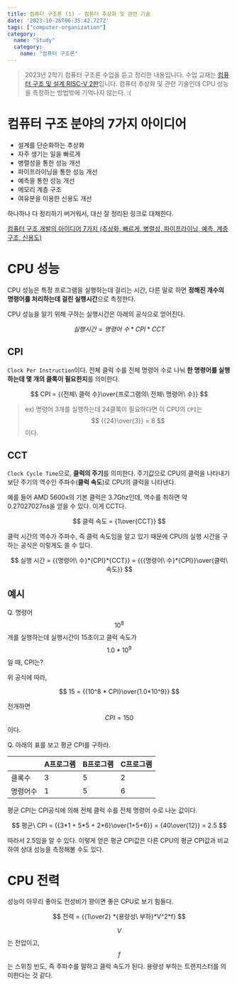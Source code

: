 ```yaml
---
title: 컴퓨터 구조론 (1) - 컴퓨터 추상화 및 관련 기술
date: '2023-10-26T06:35:42.727Z'
tags: ["computer-organization"]
category:
  name: "Study"
  category:
    name: "컴퓨터 구조론"
---
```


> 2023년 2학기 컴퓨터 구조론 수업을 듣고 정리한 내용입니다. 수업 교재는 [컴퓨터 구조 및 설계 RISC-V 2판](https://product.kyobobook.co.kr/detail/S000060622658)입니다.
> 컴퓨터 추상화 및 관련 기술인데 CPU 성능을 측정하는 방법밖에 기억나지 않는다. :(

# 컴퓨터 구조 분야의 7가지 아이디어

- 설계를 단순화하는 추상화
- 자주 생기는 일을 빠르게
- 병렬성을 통한 성능 개선
- 파이프라이닝을 통한 성능 개선
- 예측을 통한 성능 개선
- 메모리 계층 구조
- 여유분을 이용한 신용도 개선

하나하나 다 정리하기 버거워서, 대신 잘 정리된 링크로 대채한다. 

[컴퓨터 구조 개발의 아이디어 7가지 (추상화, 빠르게, 병렬성, 파이프라이닝, 예측, 계층구조, 신용도)](https://wpaud16.tistory.com/184)

# CPU 성능

CPU 성능은 특정 프로그램을 실행하는데 걸리는 시간, 다른 말로 하면 **정해진 개수의 명령어를 처리하는데 걸린 실행시간**으로 측정한다.

CPU 성능을 알기 위해 구하는 실행시간은 아래의 공식으로 얻어진다.

$$
실행 시간 = {명령어\ 수}*{CPI}*{CCT}
$$

## CPI 

`Clock Per Instruction`이다. 전체 클럭 수를 전체 명령어 수로 나눠 **한 명령어를 실행하는데 몇 개의 클록이 필요한지**를 의미한다.

$$
CPI = {{전체\ 클럭 수}\over{프로그램의\ 전체\ 명령어\ 수}}
$$

> ex) 명령어 3개를 실행하는데 24클록이 필요하다면 이 CPU의 `CPI`는 $$ {{24}\over{3}} = 8 $$이다.

## CCT

`Clock Cycle Time`으로, **클럭의 주기**를 의미한다. 주기값으로 CPU의 클럭을 나타내기보단 주기의 역수인 주파수(**클럭 속도**)로 CPU의 클럭을 나타낸다. 

예를 들어 AMD 5600x의 기본 클럭은 3.7Ghz인데, 역수를 취하면 약 0.27027027ns을 얻을 수 있다. 이게 CCT다.

$$
클럭 속도 = {1\over{CCT}}
$$

클럭 시간의 역수가 주파수, 즉 클럭 속도임을 알고 있기 때문에 CPU의 실행 시간을 구하는 공식은 이렇게도 쓸 수 있다.

$$
실행 시간 = {{명령어\ 수}*{CPI}*{CCT}} = {{{명령어\ 수}*{CPI}}\over{클럭\ 속도}}
$$

## 예시

Q. 명령어 $$10^8$$개를 실행하는데 실행시간이 15초이고 클럭 속도가 $$1.0*10^9$$일 때, CPI는?

위 공식에 따라,

$$
15 = {{10^8 * CPI}\over{1.0*10^9}}
$$

전개하면 $$ CPI = 150$$이다. 

Q. 아래의 표를 보고 평균 CPI를 구하라.

||A프로그램|B프로그램|C프로그램|
|---|---|---|---|
|클록수|3|5|2|
|명령어수|1|5|6|

평균 CPI는 CPI공식에 의해 전체 클럭 수를 전체 명령어 수로 나눈 값이다. 

$$
평균\ CPI = {{3*1 + 5*5 + 2*6}\over{1+5+6}} = {40\over{12}} = 2.5
$$

따라서 2.5임을 알 수 있다. 이렇게 얻은 평균 CPI값은 다른 CPU의 평균 CPI값과 비교하여 상대 성능을 측정해볼 수도 있다.

# CPU 전력

성능이 아무리 좋아도 전성비가 꽝이면 좋은 CPU로 보기 힘들다. 

$$
전력 = {{1\over2} *{용량성\ 부하}*V^2*f}
$$

$$V$$는 전압이고, $$f$$는 스위칭 빈도, 즉 주파수를 말하고 클럭 속도가 된다. 용량성 부하는 트랜지스터를 의미한다는 것 같다.
